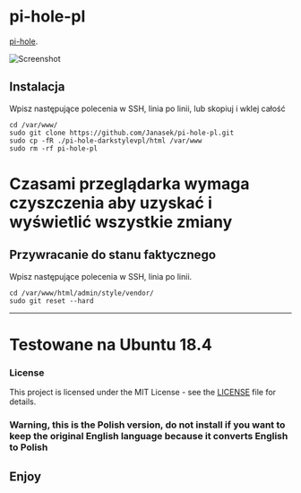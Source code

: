# pi-hole-pl

[pi-hole](https://github.com/pi-hole/pi-hole).

![Screenshot](https://i.ibb.co/yWNkGtS/2020-07-23-14h19-45.png)


## Instalacja
Wpisz następujące polecenia w SSH, linia po linii, lub skopiuj i wklej całość

```
cd /var/www/
sudo git clone https://github.com/Janasek/pi-hole-pl.git
sudo cp -fR ./pi-hole-darkstylevpl/html /var/www
sudo rm -rf pi-hole-pl
```
# Czasami przeglądarka wymaga czyszczenia aby uzyskać i wyświetlić wszystkie zmiany

## Przywracanie do stanu faktycznego
Wpisz następujące polecenia w SSH, linia po linii.

```
cd /var/www/html/admin/style/vendor/
sudo git reset --hard
```

---
# Testowane na Ubuntu 18.4

### License
This project is licensed under the MIT License - see the [LICENSE](LICENSE) file for details.


### Warning, this is the Polish version, do not install if you want to keep the original English language because it converts English to Polish

## Enjoy
